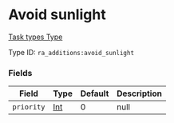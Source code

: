 # Avoid sunlight
[Task types Type](../task_types_types.md)

Type ID: `ra_additions:avoid_sunlight`
### Fields
Field | Type | Default | Description
------|------|---------|-------------
`priority` | [Int](../data_types/int.md) | 0 | null
